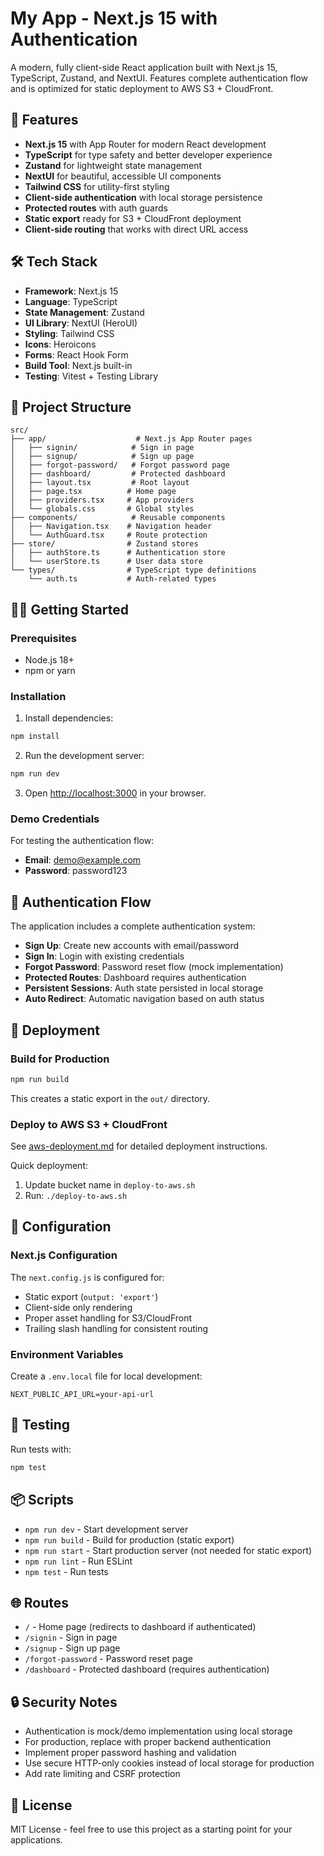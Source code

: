 # My App - Next.js 15 with Authentication

A modern, fully client-side React application built with Next.js 15, TypeScript, Zustand, and NextUI. Features complete authentication flow and is optimized for static deployment to AWS S3 + CloudFront.

## 🚀 Features

- **Next.js 15** with App Router for modern React development
- **TypeScript** for type safety and better developer experience
- **Zustand** for lightweight state management
- **NextUI** for beautiful, accessible UI components
- **Tailwind CSS** for utility-first styling
- **Client-side authentication** with local storage persistence
- **Protected routes** with auth guards
- **Static export** ready for S3 + CloudFront deployment
- **Client-side routing** that works with direct URL access

## 🛠️ Tech Stack

- **Framework**: Next.js 15
- **Language**: TypeScript
- **State Management**: Zustand
- **UI Library**: NextUI (HeroUI)
- **Styling**: Tailwind CSS
- **Icons**: Heroicons
- **Forms**: React Hook Form
- **Build Tool**: Next.js built-in
- **Testing**: Vitest + Testing Library

## 📁 Project Structure

```
src/
├── app/                    # Next.js App Router pages
│   ├── signin/            # Sign in page
│   ├── signup/            # Sign up page
│   ├── forgot-password/   # Forgot password page
│   ├── dashboard/         # Protected dashboard
│   ├── layout.tsx         # Root layout
│   ├── page.tsx          # Home page
│   ├── providers.tsx     # App providers
│   └── globals.css       # Global styles
├── components/            # Reusable components
│   ├── Navigation.tsx    # Navigation header
│   └── AuthGuard.tsx     # Route protection
├── store/                # Zustand stores
│   ├── authStore.ts      # Authentication store
│   └── userStore.ts      # User data store
└── types/                # TypeScript type definitions
    └── auth.ts           # Auth-related types
```

## 🏃‍♂️ Getting Started

### Prerequisites

- Node.js 18+ 
- npm or yarn

### Installation

1. Install dependencies:
```bash
npm install
```

2. Run the development server:
```bash
npm run dev
```

3. Open [http://localhost:3000](http://localhost:3000) in your browser.

### Demo Credentials

For testing the authentication flow:
- **Email**: demo@example.com
- **Password**: password123

## 🔐 Authentication Flow

The application includes a complete authentication system:

- **Sign Up**: Create new accounts with email/password
- **Sign In**: Login with existing credentials
- **Forgot Password**: Password reset flow (mock implementation)
- **Protected Routes**: Dashboard requires authentication
- **Persistent Sessions**: Auth state persisted in local storage
- **Auto Redirect**: Automatic navigation based on auth status

## 🚀 Deployment

### Build for Production

```bash
npm run build
```

This creates a static export in the `out/` directory.

### Deploy to AWS S3 + CloudFront

See [aws-deployment.md](./aws-deployment.md) for detailed deployment instructions.

Quick deployment:
1. Update bucket name in `deploy-to-aws.sh`
2. Run: `./deploy-to-aws.sh`

## 🔧 Configuration

### Next.js Configuration

The `next.config.js` is configured for:
- Static export (`output: 'export'`)
- Client-side only rendering
- Proper asset handling for S3/CloudFront
- Trailing slash handling for consistent routing

### Environment Variables

Create a `.env.local` file for local development:
```
NEXT_PUBLIC_API_URL=your-api-url
```

## 🧪 Testing

Run tests with:
```bash
npm test
```

## 📦 Scripts

- `npm run dev` - Start development server
- `npm run build` - Build for production (static export)
- `npm run start` - Start production server (not needed for static export)
- `npm run lint` - Run ESLint
- `npm test` - Run tests

## 🌐 Routes

- `/` - Home page (redirects to dashboard if authenticated)
- `/signin` - Sign in page
- `/signup` - Sign up page  
- `/forgot-password` - Password reset page
- `/dashboard` - Protected dashboard (requires authentication)

## 🔒 Security Notes

- Authentication is mock/demo implementation using local storage
- For production, replace with proper backend authentication
- Implement proper password hashing and validation
- Use secure HTTP-only cookies instead of local storage for production
- Add rate limiting and CSRF protection

## 📝 License

MIT License - feel free to use this project as a starting point for your applications.